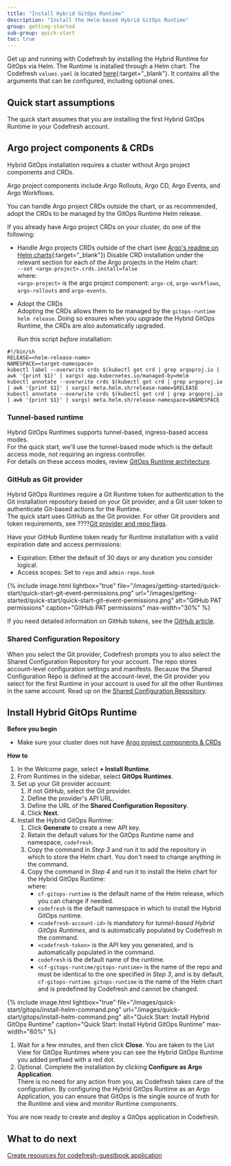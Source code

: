 ```yaml
---
title: "Install Hybrid GitOps Runtime"
description: "Install the Helm-based Hybrid GitOps Runtime"
group: getting-started
sub-group: quick-start
toc: true
---
```




Get up and running with Codefresh by installing the Hybrid Runtime for GitOps via Helm.
The Runtime is installed through a Helm chart. The Codefresh `values.yaml` is located [here](https://github.com/codefresh-io/gitops-runtime-helm/blob/main/charts/gitops-runtime/){:target="\_blank"}. It contains all the arguments that can be configured, including optional ones.
 
## Quick start assumptions

The quick start assumes that you are installing the first Hybrid GitOps Runtime in your Codefresh account. 

## Argo project components & CRDs
Hybrid GitOps installation requires a cluster without Argo project components and CRDs. 

Argo project components include Argo Rollouts, Argo CD, Argo Events, and Argo Workflows.  

You can handle Argo project CRDs outside the chart, or as recommended, adopt the CRDs to be managed by the GitOps Runtime Helm release. 

If you already have Argo project CRDs on your cluster, do one of the following:
* Handle Argo projects CRDs outside of the chart (see [Argo's readme on Helm charts](https://github.com/argoproj/argo-helm/blob/main/README.md){:target="\_blank"}) 
  Disable CRD installation under the relevant section for each of the Argo projects in the Helm chart:<br>
  `--set <argo-project>.crds.install=false`<br>
  where:<br>
  `<argo-project>` is the argo project component: `argo-cd`, `argo-workflows`, `argo-rollouts` and `argo-events`.

* Adopt the CRDs<br>
  Adopting the CRDs allows them to be managed by the `gitops-runtime helm release`. Doing so ensures when you upgrade the Hybrid GitOps Runtime, the CRDs are also automatically upgraded.

  Run this script _before_ installation:

```
#!/bin/sh
RELEASE=<helm-release-name>
NAMESPACE=<target-namespace>
kubectl label --overwrite crds $(kubectl get crd | grep argoproj.io | awk '{print $1}' | xargs) app.kubernetes.io/managed-by=Helm
kubectl annotate --overwrite crds $(kubectl get crd | grep argoproj.io | awk '{print $1}' | xargs) meta.helm.sh/release-name=$RELEASE
kubectl annotate --overwrite crds $(kubectl get crd | grep argoproj.io | awk '{print $1}' | xargs) meta.helm.sh/release-namespace=$NAMESPACE
```

### Tunnel-based runtime
Hybrid GitOps Runtimes supports tunnel-based, ingress-based access modes.  
For the quick start, we'll use the tunnel-based mode which is the default access mode, not requiring an ingress controller.  
For details on these access modes, review [GitOps Runtime architecture]({{site.baseurl}}/docs/installation/runtime-architecture/#gitops-runtime-architecture).

### GitHub as Git provider  
Hybrid GitOps Runtimes require a Git Runtime token for authentication to the Git installation repository based on your Git provider, and a Git user token to authenticate Git-based actions for the Runtime.  
The quick start uses GitHub as the Git provider. For other Git providers and token requirements, see ????[Git provider and repo flags]({{site.baseurl}}/docs/installation/gitops/hybrid-gitops/#git-provider-and-repo-flags).  

Have your GitHub Runtime token ready for Runtime installation with a valid expiration date and access permissions:
  * Expiration: Either the default of 30 days or any duration you consider logical.
  * Access scopes: Set to `repo` and `admin-repo.hook`

  {% include 
   image.html 
   lightbox="true" 
   file="/images/getting-started/quick-start/quick-start-git-event-permissions.png" 
   url="/images/getting-started/quick-start/quick-start-git-event-permissions.png" 
   alt="GitHub PAT permissions" 
   caption="GitHub PAT permissions"
   max-width="30%" 
   %}  

  If you need detailed information on GitHub tokens, see the [GitHub article](https://docs.github.com/en/authentication/keeping-your-account-and-data-secure/creating-a-personal-access-token).

### Shared Configuration Repository
When you select the Git provider, Codefresh prompts you to also select the Shared Configuration Repository for your account. The repo stores account-level configuration settings and manifests.
Because the Shared Configuration Repo is defined at the account-level, the Git provider you select for the first Runtime in your account is used for all the other Runtimes in the same account. 
Read up on the [Shared Configuration Repository]({{site.baseurl}}/docs/installation/gitops/shared-configuration/).

## Install Hybrid GitOps Runtime

**Before you begin** 
* Make sure your cluster does not have [Argo project components & CRDs](#argo-project-components--crds)

**How to**  

1. In the Welcome page, select **+ Install Runtime**.
1. From Runtimes in the sidebar, select **GitOps Runtimes**.
1. Set up your Git provider account:
    1. If not GitHub, select the Git provider.  
    1. Define the provider's API URL.
    1. Define the URL of the **Shared Configuration Repository**.
    1. Click **Next**.
1. Install the Hybrid GitOps Runtime:
    1. Click **Generate** to create a new API key.
    1. Retain the default values for the GitOps Runtime name and namespace, `codefresh`.
    1. Copy the command in _Step 3_ and run it to add the repository in which to store the Helm chart. You don't need to change anything in the command.
    1. Copy the command in _Step 4_ and run it to install the Helm chart for the Hybrid GitOps Runtime:   
        where:  
        * `cf-gitops-runtime` is the default name of the Helm release, which you can change if needed.  
        * `codefresh` is the default namespace in which to install the Hybrid GitOps runtime.
        * `<codefresh-account-id>` is mandatory for _tunnel-based Hybrid GitOps Runtimes_, and is automatically populated by Codefresh in the command. 
        * `<codefresh-token>` is the API key you generated, and is automatically populated in the command.
        * `codefresh` is the default name of the runtime. 
        * `<cf-gitops-runtime/gitops-runtime>` is the name of the repo and must be identical to the one specified in _Step 3_, and is by default, `cf-gitops-runtime`. `gitops-runtime` is the name of the Helm chart and is predefined by Codefresh and cannot be changed.

{% include
image.html
lightbox="true"
file="/images/quick-start/gitops/install-helm-command.png"
url="/images/quick-start/gitops/install-helm-command.png"
alt="Quick Start: Install Hybrid GitOps Runtime"
caption="Quick Start: Install Hybrid GitOps Runtime"
max-width="60%"
%}

1. Wait for a few minutes, and then click **Close**.
   You are taken to the List View for GitOps Runtimes where you can see the Hybrid GitOps Runtime you added prefixed with a red dot.
1. Optional. Complete the installation by clicking **Configure as Argo Application**.  
  There is no need for any action from you, as Codefresh takes care of the configuration.
  By configuring the Hybrid GitOps Runtime as an Argo Application, you can ensure that GitOps is the single source of truth for the Runtime and view and monitor Runtime components. 

You are now ready to create and deploy a GitOps application in Codefresh.


## What to do next
[Create resources for codefresh-guestbook application]({{site.baseurl}}/docs/quick-start/gitops-quick-start/create-app-specs/)  

